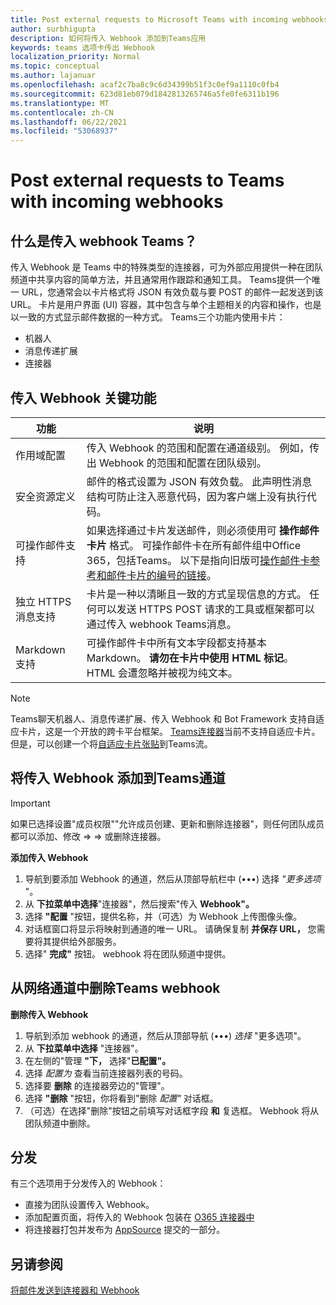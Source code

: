```yaml
---
title: Post external requests to Microsoft Teams with incoming webhooks
author: surbhigupta
description: 如何将传入 Webhook 添加到Teams应用
keywords: teams 选项卡传出 Webhook
localization_priority: Normal
ms.topic: conceptual
ms.author: lajanuar
ms.openlocfilehash: acaf2c7ba8c9c6d34399b51f3c0ef9a1110c0fb4
ms.sourcegitcommit: 623d81eb079d1842813265746a5fe0fe6311b196
ms.translationtype: MT
ms.contentlocale: zh-CN
ms.lasthandoff: 06/22/2021
ms.locfileid: "53068937"
---
```

# <a name="post-external-requests-to-teams-with-incoming-webhooks"></a>Post external requests to Teams with incoming webhooks

## <a name="what-are-incoming-webhooks-in-teams"></a>什么是传入 webhook Teams？

传入 Webhook 是 Teams 中的特殊类型的连接器，可为外部应用提供一种在团队频道中共享内容的简单方法，并且通常用作跟踪和通知工具。 Teams提供一个唯一 URL，您通常会以卡片格式将 JSON 有效负载与要 POST 的邮件一起发送到该 URL。 卡片是用户界面 (UI) 容器，其中包含与单个主题相关的内容和操作，也是以一致的方式显示邮件数据的一种方式。 Teams三个功能内使用卡片：

* 机器人
* 消息传递扩展
* 连接器

## <a name="incoming-webhook-key-features"></a>传入 Webhook 关键功能

| 功能 | 说明 |
| ------- | ----------- |
|作用域配置|传入 Webhook 的范围和配置在通道级别。 例如，传出 Webhook 的范围和配置在团队级别。|
|安全资源定义|邮件的格式设置为 JSON 有效负载。 此声明性消息结构可防止注入恶意代码，因为客户端上没有执行代码。|
|可操作邮件支持|如果选择通过卡片发送邮件，则必须使用可 **操作邮件卡片** 格式。 可操作邮件卡在所有邮件组中Office 365，包括Teams。 以下是指向旧版可[操作邮件卡参考和](/outlook/actionable-messages/message-card-reference)[邮件卡片的编号的链接](https://messagecardplayground.azurewebsites.net)。|
|独立 HTTPS 消息支持| 卡片是一种以清晰且一致的方式呈现信息的方式。 任何可以发送 HTTPS POST 请求的工具或框架都可以通过传入 webhook Teams消息。|
|Markdown 支持|可操作邮件卡中所有文本字段都支持基本 Markdown。 **请勿在卡片中使用 HTML 标记**。 HTML 会遭忽略并被视为纯文本。|

> [!Note]
> Teams聊天机器人、消息传递扩展、传入 Webhook 和 Bot Framework 支持自适应卡片，这是一个开放的跨卡平台框架。 [Teams连接器](../../webhooks-and-connectors/how-to/connectors-creating.md)当前不支持自适应卡片。 但是，可以创建一个将[自适应卡片张贴](https://flow.microsoft.com/blog/microsoft-flow-in-microsoft-teams/)到Teams流。

## <a name="add-an-incoming-webhook-to-a-teams-channel"></a>将传入 Webhook 添加到Teams通道

> [!Important]  
> 如果已选择设置"成员权限""允许成员创建、更新和删除连接器"，则任何团队成员都可以添加、修改  =>    =>  或删除连接器。

**添加传入 Webhook**

1. 导航到要添加 Webhook 的通道，然后从顶部导航栏中 (&#8226;&#8226;&#8226;) 选择 *"更多选项* "。
1. 从 **下拉菜单中选择**"连接器"，然后搜索"传入 **Webhook"。**
1. 选择 **"配置** "按钮，提供名称，并（可选）为 Webhook 上传图像头像。
1. 对话框窗口将显示将映射到通道的唯一 URL。 请确保复制 **并保存 URL，** 您需要将其提供给外部服务。
1. 选择" **完成"** 按钮。 webhook 将在团队频道中提供。

## <a name="remove-an-incoming-webhook-from-a-teams-channel"></a>从网络通道中删除Teams webhook

**删除传入 Webhook**

1. 导航到添加 webhook 的通道，然后从顶部导航 (&#8226;&#8226;&#8226;) *选择* "更多选项"。
1. 从 **下拉菜单中选择** "连接器"。
1. 在左侧的"管理 **"下，** 选择"**已配置"。**
1. 选择 *配置为* 查看当前连接器列表的号码。
1. 选择要 **删除** 的连接器旁边的"管理"。
1. 选择 **"删除** "按钮，你将看到"删除 *配置"* 对话框。
1. （可选）在选择"删除"按钮之前填写对话框字段 **和** 复选框。 Webhook 将从团队频道中删除。

## <a name="distribution"></a>分发

有三个选项用于分发传入的 Webhook：

* 直接为团队设置传入 Webhook。
* 添加配置页面，将传入的 Webhook 包装在 [O365 连接器中](~/webhooks-and-connectors/how-to/connectors-creating.md)
* 将连接器打包并发布为 [AppSource](~/concepts/deploy-and-publish/office-store-guidance.md) 提交的一部分。

## <a name="see-also"></a>另请参阅

[将邮件发送到连接器和 Webhook](~/webhooks-and-connectors/how-to/connectors-using.md)
